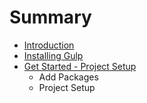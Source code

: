 # Summary

* [Introduction](README.md)
* [Installing Gulp](installing_gulp.md)
* [Get Started - Project Setup](get_started_-_project_setup.md)
   * Add Packages
   * Project Setup

